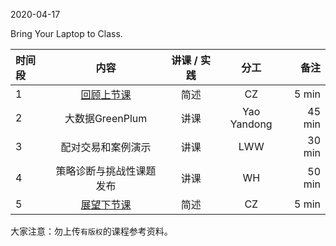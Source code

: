 2020-04-17

Bring Your Laptop to Class. 


|  时间段  |  内容    |   讲课 / 实践   |  分工  |  备注   |
| :---     |    :----:    |   :----:    |    :----:    |       ---: |
|    1     | [回顾上节课](../WW8/WW8-Plan.md)     | 简述 |     CZ     |    5  min  |
|    2     |  大数据GreenPlum |  讲课   |    Yao Yandong     |   45 min    |
|    3     |  配对交易和案例演示     |  讲课  |      LWW        |  30 min |
|    4     |  策略诊断与挑战性课题发布     |  讲课  |     WH       |   50 min    |
|    5     | [展望下节课](../../Weeks/WW10/WW10-Plan.md)     | 简述 |  CZ  |  5 min  |



大家注意：勿上传``有版权``的课程参考资料。
